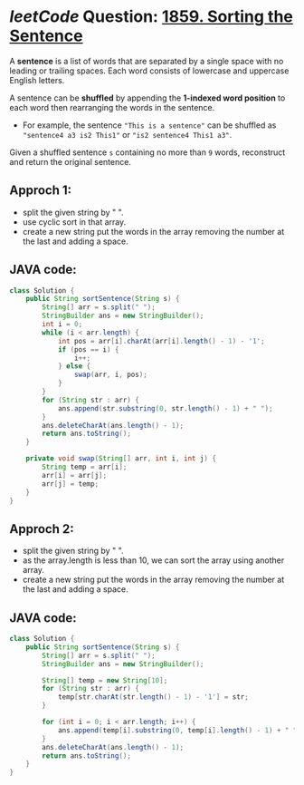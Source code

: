 # _leetCode_ Question: [1859. Sorting the Sentence](https://leetcode.com/problems/sorting-the-sentence/)

A **sentence** is a list of words that are separated by a single space with no leading or trailing spaces. Each word consists of lowercase and uppercase English letters.

A sentence can be **shuffled** by appending the **1-indexed word position** to each word then rearranging the words in the sentence.

- For example, the sentence `"This is a sentence"` can be shuffled as `"sentence4 a3 is2 This1"` or `"is2 sentence4 This1 a3"`.

Given a shuffled sentence `s` containing no more than `9` words, reconstruct and return the original sentence.

## Approch 1:

- split the given string by " ".
- use cyclic sort in that array.
- create a new string put the words in the array removing the number at the last and adding a space.

## JAVA code:

```JAVA
class Solution {
    public String sortSentence(String s) {
        String[] arr = s.split(" ");
        StringBuilder ans = new StringBuilder();
        int i = 0;
        while (i < arr.length) {
            int pos = arr[i].charAt(arr[i].length() - 1) - '1';
            if (pos == i) {
                i++;
            } else {
                swap(arr, i, pos);
            }
        }
        for (String str : arr) {
            ans.append(str.substring(0, str.length() - 1) + " ");
        }
        ans.deleteCharAt(ans.length() - 1);
        return ans.toString();
    }

    private void swap(String[] arr, int i, int j) {
        String temp = arr[i];
        arr[i] = arr[j];
        arr[j] = temp;
    }
}
```

## Approch 2:

- split the given string by " ".
- as the array.length is less than 10, we can sort the array using another array.
- create a new string put the words in the array removing the number at the last and adding a space.

## JAVA code:

```JAVA
class Solution {
    public String sortSentence(String s) {
        String[] arr = s.split(" ");
        StringBuilder ans = new StringBuilder();

        String[] temp = new String[10];
        for (String str : arr) {
            temp[str.charAt(str.length() - 1) - '1'] = str;
        }

        for (int i = 0; i < arr.length; i++) {
            ans.append(temp[i].substring(0, temp[i].length() - 1) + " ");
        }
        ans.deleteCharAt(ans.length() - 1);
        return ans.toString();
    }
}

```
